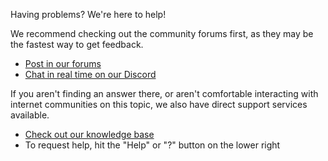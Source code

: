 Having problems? We're here to help!

We recommend checking out the community forums first, as they may be
the fastest way to get feedback.

- [Post in our forums](https://metafetish.club)
- [Chat in real time on our Discord](https://discord.buttplug.io)


If you aren't finding an answer there, or aren't comfortable
interacting with internet communities on this topic, we also have
direct support services available.

- [Check out our knowledge base](https://nonpolynomial.zendesk.com/hc/en-us)
- To request help, hit the "Help" or "?" button on the lower right

